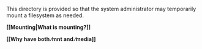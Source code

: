 
This directory is provided so that the system administrator may temporarily mount a filesystem as needed.

**[[Mounting|What is mounting?]]**

**[[Why have both ⁄mnt and ⁄media]]**